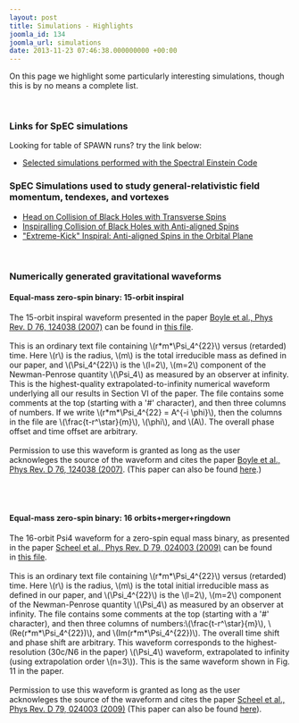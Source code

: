 ```yaml
---
layout: post
title: Simulations - Highlights
joomla_id: 134
joomla_url: simulations
date: 2013-11-23 07:46:38.000000000 +00:00
---
```

<p>On this page we highlight some particularly interesting simulations, though this is by no means a complete list.</p>
<p>&nbsp;</p>
<h3>Links for SpEC simulations</h3>
<p>Looking for table of SPAWN runs? try the link below:</p>
<ul>
<li><a href="index.php?option=com_content&amp;view=article&amp;id=133&amp;Itemid=316" title="Selected simulations performed with the Spectral Einstein Code">Selected simulations performed with the Spectral Einstein Code</a></li>
</ul>
<h3>SpEC Simulations used to study general-relativistic field momentum, tendexes, and vortexes</h3>
<ul>
<li><a href="index.php?option=com_content&amp;view=article&amp;id=142&amp;Itemid=360" title="Head on Collision of Black Holes with Transvere Spins">Head on Collision of Black Holes with Transverse Spins</a></li>
<li><a href="inspiral95aa.html"> </a><a href="index.php?option=com_content&amp;view=article&amp;id=144&amp;Itemid=364" title="Insiprialling Collision of Black Holes with Anti-aligned Spins">Inspiralling Collision of Black Holes with Anti-aligned Spins</a></li>
<li><a href="index.php?option=com_content&amp;view=article&amp;id=145&amp;Itemid=365" title="&quot;Extreme-Kick&quot; Inspiral: Anti-aligned Spins in the Orbital Plane">"Extreme-Kick" Inspiral: Anti-aligned Spins in the Orbital Plane</a></li>
</ul>
<p>&nbsp;</p>
<h3>Numerically generated gravitational waveforms</h3>
<h4>Equal-mass zero-spin binary: 15-orbit inspiral</h4>
<p>The 15-orbit inspiral waveform presented in the paper&nbsp;<a href="http://link.aps.org/doi/10.1103/PhysRevD.76.124038" target="_blank">Boyle et al., Phys Rev. D 76, 124038 (2007)</a>&nbsp;can be found in&nbsp;<a href="PhysRevD_76_124038_Waveform.dat" target="_blank">this file</a>.<br /><br />This is an ordinary text file containing \(r*m*\Psi_4^{22}\) versus (retarded) time. Here \(r\) is the radius, \(m\) is the total irreducible mass as defined in our paper, and \(\Psi_4^{22}\) is the \(l=2\), \(m=2\) component of the Newman-Penrose quantity&nbsp;\(\Psi_4\) as measured by an observer at infinity. This is the highest-quality extrapolated-to-infinity numerical waveform underlying all our results in Section VI of the paper. The file contains some comments at the top (starting with a '#' character), and then three columns of numbers. If we write&nbsp;\(r*m*\Psi_4^{22} = A^{-i \phi}\), then the columns in the file are \(\frac{t-r^\star}{m}\), \(\phi\), and \(A\). The overall phase offset and time offset are arbitrary.<br /><br />Permission to use this waveform is granted as long as the user acknowleges the source of the waveform and cites the paper&nbsp;<a href="http://link.aps.org/doi/10.1103/PhysRevD.76.124038" target="_blank">Boyle et al., Phys Rev. D 76, 124038 (2007)</a>. (This paper can also be found&nbsp;<a href="http://www.arxiv.org/abs/0710.0158" target="_blank">here</a>.)<br /><br /><br /><br /></p>
<h4>Equal-mass zero-spin binary: 16 orbits+merger+ringdown</h4>
<p>The 16-orbit Psi4 waveform for a zero-spin equal mass binary, as presented in the paper&nbsp;<a href="http://link.aps.org/doi/10.1103/PhysRevD.79.024003" target="_blank">Scheel et al., Phys Rev. D 79, 024003 (2009)</a>&nbsp;can be found in&nbsp;<a href="PhysRevD_79_024003_Psi4Waveform.dat" target="_blank">this file</a>.<br /><br />This is an ordinary text file containing \(r*m*\Psi_4^{22}\) versus (retarded) time. Here&nbsp;\(r\) is the radius,&nbsp;\(m\) is the total initial irreducible mass as defined in our paper, and&nbsp;\(\Psi_4^{22}\) is the&nbsp;\(l=2\), \(m=2\) component of the Newman-Penrose quantity \(\Psi_4\) as measured by an observer at infinity. The file contains some comments at the top (starting with a '#' character), and then three columns of numbers:\(\frac{t-r^\star}{m}\), \(Re(r*m*\Psi_4^{22})\), and \(Im(r*m*\Psi_4^{22})\). The overall time shift and phase shift are arbitrary. This waveform corresponds to the highest-resolution (30c/N6 in the paper) \(\Psi_4\) waveform, extrapolated to infinity (using extrapolation order \(n=3\)). This is the same waveform shown in Fig. 11 in the paper.<br /><br />Permission to use this waveform is granted as long as the user acknowleges the source of the waveform and cites the paper&nbsp;<a href="http://link.aps.org/doi/10.1103/PhysRevD.79.024003" target="_blank">Scheel et al., Phys Rev. D 79, 024003 (2009)</a>&nbsp;(This paper can also be found&nbsp;<a href="http://arxiv.org/abs/0810.1767" target="_blank">here</a>).<br /><br /></p>
